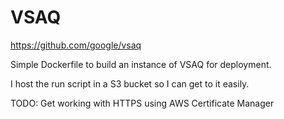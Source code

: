 VSAQ
====

https://github.com/google/vsaq

Simple Dockerfile to build an instance of VSAQ for deployment.

I host the run script in a S3 bucket so I can get to it easily.

TODO: Get working with HTTPS using AWS Certificate Manager
